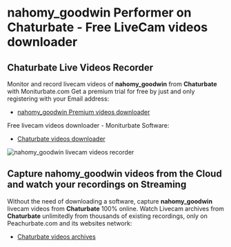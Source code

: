 # nahomy_goodwin Performer on Chaturbate - Free LiveCam videos downloader

## Chaturbate Live Videos Recorder

Monitor and record livecam videos of **nahomy_goodwin** from **Chaturbate** with Moniturbate.com
Get a premium trial for free by just and only registering with your Email address:
* [nahomy_goodwin Premium videos downloader](https://moniturbate.com/request-demo-licence-key.html)

Free livecam videos downloader - Moniturbate Software:
* [Chaturbate videos downloader](https://moniturbate.com/moniturbate-download-software.html)

![nahomy_goodwin livecam videos recorder](https://peachurnet.com/templates/moniturbate-software.png)


## Capture nahomy_goodwin videos from the Cloud and watch your recordings on Streaming

Without the need of downloading a software, capture **nahomy_goodwin** livecam videos from **Chaturbate** 100% online.
Watch Livecam archives from **Chaturbate** unlimitedly from thousands of existing recordings, only on Peachurbate.com and its websites network:
* [Chaturbate videos archives](https://peachurnet.com/)